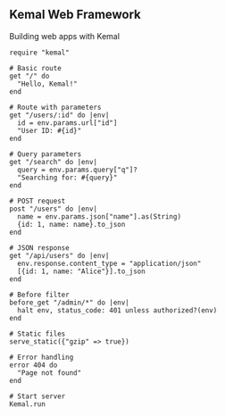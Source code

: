 <!-- METADATA
{
  "title": "Crystal Kemal Web Framework",
  "tags": [
    "crystal",
    "web",
    "kemal"
  ],
  "language": "crystal"
}
-->

## Kemal Web Framework
Building web apps with Kemal
```crystal
require "kemal"

# Basic route
get "/" do
  "Hello, Kemal!"
end

# Route with parameters
get "/users/:id" do |env|
  id = env.params.url["id"]
  "User ID: #{id}"
end

# Query parameters
get "/search" do |env|
  query = env.params.query["q"]?
  "Searching for: #{query}"
end

# POST request
post "/users" do |env|
  name = env.params.json["name"].as(String)
  {id: 1, name: name}.to_json
end

# JSON response
get "/api/users" do |env|
  env.response.content_type = "application/json"
  [{id: 1, name: "Alice"}].to_json
end

# Before filter
before_get "/admin/*" do |env|
  halt env, status_code: 401 unless authorized?(env)
end

# Static files
serve_static({"gzip" => true})

# Error handling
error 404 do
  "Page not found"
end

# Start server
Kemal.run
```
